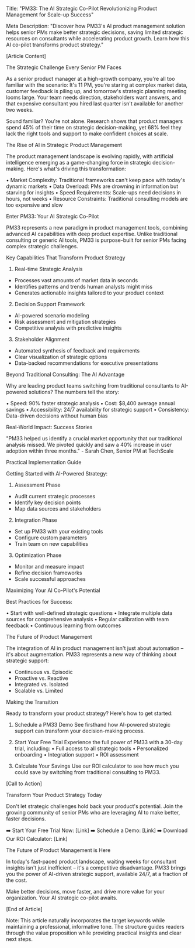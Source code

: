 Title: "PM33: The AI Strategic Co-Pilot Revolutionizing Product Management for Scale-up Success"

Meta Description: "Discover how PM33's AI product management solution helps senior PMs make better strategic decisions, saving limited strategic resources on consultants while accelerating product growth. Learn how this AI co-pilot transforms product strategy."

[Article Content]

The Strategic Challenge Every Senior PM Faces

As a senior product manager at a high-growth company, you're all too familiar with the scenario: It's 11 PM, you're staring at complex market data, customer feedback is piling up, and tomorrow's strategic planning meeting looms large. Your team needs direction, stakeholders want answers, and that expensive consultant you hired last quarter isn't available for another two weeks.

Sound familiar? You're not alone. Research shows that product managers spend 45% of their time on strategic decision-making, yet 68% feel they lack the right tools and support to make confident choices at scale.

The Rise of AI in Strategic Product Management

The product management landscape is evolving rapidly, with artificial intelligence emerging as a game-changing force in strategic decision-making. Here's what's driving this transformation:

• Market Complexity: Traditional frameworks can't keep pace with today's dynamic markets
• Data Overload: PMs are drowning in information but starving for insights
• Speed Requirements: Scale-ups need decisions in hours, not weeks
• Resource Constraints: Traditional consulting models are too expensive and slow

Enter PM33: Your AI Strategic Co-Pilot

PM33 represents a new paradigm in product management tools, combining advanced AI capabilities with deep product expertise. Unlike traditional consulting or generic AI tools, PM33 is purpose-built for senior PMs facing complex strategic challenges.

Key Capabilities That Transform Product Strategy

1. Real-time Strategic Analysis
- Processes vast amounts of market data in seconds
- Identifies patterns and trends human analysts might miss
- Generates actionable insights tailored to your product context

2. Decision Support Framework
- AI-powered scenario modeling
- Risk assessment and mitigation strategies
- Competitive analysis with predictive insights

3. Stakeholder Alignment
- Automated synthesis of feedback and requirements
- Clear visualization of strategic options
- Data-backed recommendations for executive presentations

Beyond Traditional Consulting: The AI Advantage

Why are leading product teams switching from traditional consultants to AI-powered solutions? The numbers tell the story:

• Speed: 90% faster strategic analysis
• Cost: $8,400 average annual savings
• Accessibility: 24/7 availability for strategic support
• Consistency: Data-driven decisions without human bias

Real-World Impact: Success Stories

"PM33 helped us identify a crucial market opportunity that our traditional analysis missed. We pivoted quickly and saw a 40% increase in user adoption within three months." - Sarah Chen, Senior PM at TechScale

Practical Implementation Guide

Getting Started with AI-Powered Strategy:

1. Assessment Phase
- Audit current strategic processes
- Identify key decision points
- Map data sources and stakeholders

2. Integration Phase
- Set up PM33 with your existing tools
- Configure custom parameters
- Train team on new capabilities

3. Optimization Phase
- Monitor and measure impact
- Refine decision frameworks
- Scale successful approaches

Maximizing Your AI Co-Pilot's Potential

Best Practices for Success:

• Start with well-defined strategic questions
• Integrate multiple data sources for comprehensive analysis
• Regular calibration with team feedback
• Continuous learning from outcomes

The Future of Product Management

The integration of AI in product management isn't just about automation – it's about augmentation. PM33 represents a new way of thinking about strategic support:

- Continuous vs. Episodic
- Proactive vs. Reactive
- Integrated vs. Isolated
- Scalable vs. Limited

Making the Transition

Ready to transform your product strategy? Here's how to get started:

1. Schedule a PM33 Demo
See firsthand how AI-powered strategic support can transform your decision-making process.

2. Start Your Free Trial
Experience the full power of PM33 with a 30-day trial, including:
• Full access to all strategic tools
• Personalized onboarding
• Integration support
• ROI assessment

3. Calculate Your Savings
Use our ROI calculator to see how much you could save by switching from traditional consulting to PM33.

[Call to Action]

Transform Your Product Strategy Today

Don't let strategic challenges hold back your product's potential. Join the growing community of senior PMs who are leveraging AI to make better, faster decisions.

➡️ Start Your Free Trial Now: [Link]
➡️ Schedule a Demo: [Link]
➡️ Download Our ROI Calculator: [Link]

The Future of Product Management is Here

In today's fast-paced product landscape, waiting weeks for consultant insights isn't just inefficient – it's a competitive disadvantage. PM33 brings you the power of AI-driven strategic support, available 24/7, at a fraction of the cost.

Make better decisions, move faster, and drive more value for your organization. Your AI strategic co-pilot awaits.

[End of Article]

Note: This article naturally incorporates the target keywords while maintaining a professional, informative tone. The structure guides readers through the value proposition while providing practical insights and clear next steps.